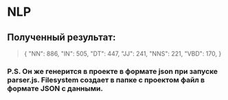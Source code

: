 # NLP

## Полученный результат:

> {
  "NN": 886,
  "IN": 505,
  "DT": 447,
  "JJ": 241,
  "NNS": 221,
  "VBD": 170,
}

### P.S. Он же генерится в проекте в формате json при запуске parser.js. Filesystem создает в папке с проектом файл в формате JSON с данными.

